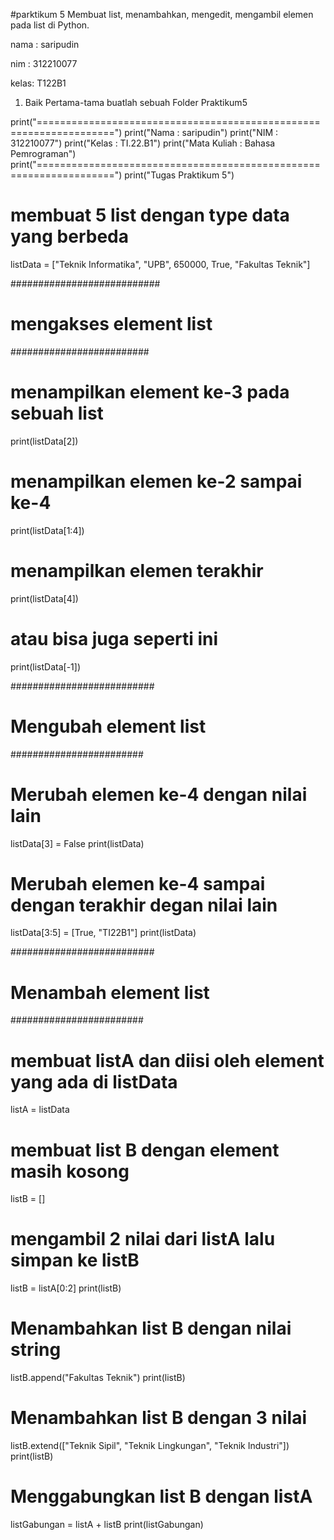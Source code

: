 #parktikum 5 Membuat list, menambahkan, mengedit, mengambil elemen pada list di Python.

nama : saripudin

nim  : 312210077

kelas: T122B1

1. Baik Pertama-tama buatlah sebuah Folder Praktikum5

print("===================================================================")
print("Nama         :   saripudin")
print("NIM          :   312210077")
print("Kelas        :   TI.22.B1")
print("Mata Kuliah  :   Bahasa Pemrograman")
print("===================================================================")
print("Tugas Praktikum 5")

# membuat 5 list dengan type data yang berbeda

listData = ["Teknik Informatika", "UPB", 650000, True, "Fakultas Teknik"]

###########################
# mengakses element list #
#########################

# menampilkan element ke-3 pada sebuah list
print(listData[2])

# menampilkan elemen ke-2 sampai ke-4
print(listData[1:4])

# menampilkan elemen terakhir
print(listData[4])
# atau bisa juga seperti ini
print(listData[-1])

##########################
# Mengubah element list #
########################

# Merubah elemen ke-4 dengan nilai lain
listData[3] = False
print(listData)

# Merubah elemen ke-4 sampai dengan terakhir degan nilai lain
listData[3:5] = [True, "TI22B1"]
print(listData)

##########################
# Menambah element list #
########################

# membuat listA dan diisi oleh element yang ada di listData
listA = listData

# membuat list B dengan element masih kosong
listB = []

# mengambil 2 nilai dari listA lalu simpan ke listB
listB = listA[0:2]
print(listB)

# Menambahkan list B dengan nilai string
listB.append("Fakultas Teknik")
print(listB)

# Menambahkan list B dengan 3 nilai
listB.extend(["Teknik Sipil", "Teknik Lingkungan", "Teknik Industri"])
print(listB)

# Menggabungkan list B dengan listA
listGabungan = listA + listB
print(listGabungan)
